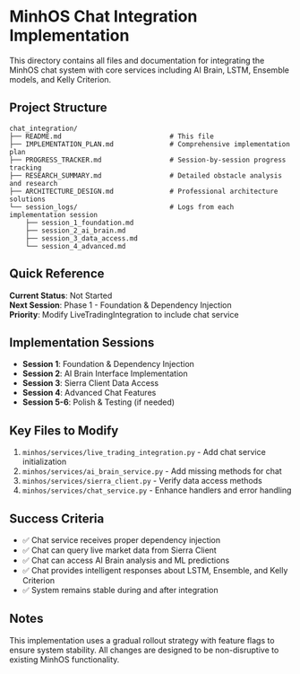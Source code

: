 # MinhOS Chat Integration Implementation

This directory contains all files and documentation for integrating the MinhOS chat system with core services including AI Brain, LSTM, Ensemble models, and Kelly Criterion.

## Project Structure

```
chat_integration/
├── README.md                           # This file
├── IMPLEMENTATION_PLAN.md              # Comprehensive implementation plan
├── PROGRESS_TRACKER.md                 # Session-by-session progress tracking
├── RESEARCH_SUMMARY.md                 # Detailed obstacle analysis and research
├── ARCHITECTURE_DESIGN.md              # Professional architecture solutions
└── session_logs/                       # Logs from each implementation session
    ├── session_1_foundation.md
    ├── session_2_ai_brain.md
    ├── session_3_data_access.md
    └── session_4_advanced.md
```

## Quick Reference

**Current Status**: Not Started  
**Next Session**: Phase 1 - Foundation & Dependency Injection  
**Priority**: Modify LiveTradingIntegration to include chat service  

## Implementation Sessions

- **Session 1**: Foundation & Dependency Injection
- **Session 2**: AI Brain Interface Implementation  
- **Session 3**: Sierra Client Data Access
- **Session 4**: Advanced Chat Features
- **Session 5-6**: Polish & Testing (if needed)

## Key Files to Modify

1. `minhos/services/live_trading_integration.py` - Add chat service initialization
2. `minhos/services/ai_brain_service.py` - Add missing methods for chat
3. `minhos/services/sierra_client.py` - Verify data access methods
4. `minhos/services/chat_service.py` - Enhance handlers and error handling

## Success Criteria

- ✅ Chat service receives proper dependency injection
- ✅ Chat can query live market data from Sierra Client
- ✅ Chat can access AI Brain analysis and ML predictions  
- ✅ Chat provides intelligent responses about LSTM, Ensemble, and Kelly Criterion
- ✅ System remains stable during and after integration

## Notes

This implementation uses a gradual rollout strategy with feature flags to ensure system stability. All changes are designed to be non-disruptive to existing MinhOS functionality.